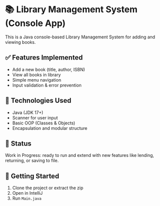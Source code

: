 # 📚 Library Management System (Console App)

This is a Java console-based Library Management System for adding and viewing books.

## ✅ Features Implemented
- Add a new book (title, author, ISBN)
- View all books in library
- Simple menu navigation
- Input validation & error prevention

## 🧱 Technologies Used
- Java (JDK 17+)
- Scanner for user input
- Basic OOP (Classes & Objects)
- Encapsulation and modular structure

## 🚧 Status
Work in Progress: ready to run and extend with new features like lending, returning, or saving to file.

## 🏁 Getting Started
1. Clone the project or extract the zip
2. Open in IntelliJ
3. Run `Main.java`
